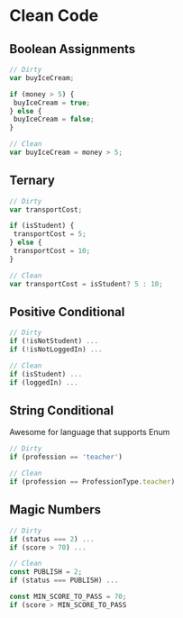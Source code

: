 # Clean Code

## Boolean Assignments
```javascript
// Dirty
var buyIceCream;

if (money > 5) {
 buyIceCream = true;
} else {
 buyIceCream = false;
}

// Clean
var buyIceCream = money > 5;
```

## Ternary
```javascript
// Dirty
var transportCost;

if (isStudent) {
 transportCost = 5;
} else {
 transportCost = 10;
}

// Clean
var transportCost = isStudent? 5 : 10;
```

## Positive Conditional
```javascript
// Dirty
if (!isNotStudent) ...
if (!isNotLoggedIn) ...

// Clean
if (isStudent) ...
if (loggedIn) ...
```

## String Conditional
Awesome for language that supports Enum
```javascript
// Dirty
if (profession == 'teacher')

// Clean
if (profession == ProfessionType.teacher)
```

## Magic Numbers
```javascript
// Dirty
if (status === 2) ...
if (score > 70) ...

// Clean
const PUBLISH = 2;
if (status === PUBLISH) ...

const MIN_SCORE_TO_PASS = 70;
if (score > MIN_SCORE_TO_PASS
```